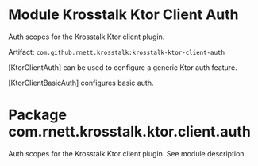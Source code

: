 # Module Krosstalk Ktor Client Auth

Auth scopes for the Krosstalk Ktor client plugin.

Artifact: `com.github.rnett.krosstalk:krosstalk-ktor-client-auth`

[KtorClientAuth] can be used to configure a generic Ktor auth feature.

[KtorClientBasicAuth] configures basic auth.

# Package com.rnett.krosstalk.ktor.client.auth

Auth scopes for the Krosstalk Ktor client plugin. See module description.